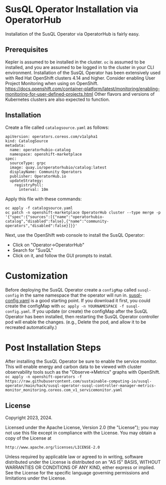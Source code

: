 # SusQL Operator Installation via OperatorHub

Installation of the SusQL Operator via OperatorHub is fairly easy.

## Prerequisites

Kepler is assumed to be installed in the cluster. `oc` is assumed to be installed, and you are assumed to be logged in to the cluster in your CLI environment.
Installation of the SusQL Operator has been extensively used with Red Hat OpenShift clusters 4.14 and higher.
Consider enabling User Project Monitoring when using on OpenShift.  https://docs.openshift.com/container-platform/latest/monitoring/enabling-monitoring-for-user-defined-projects.html
Other flavors and versions of Kubernetes clusters are also expected to function.

## Installation

Create a file called `catalogsource.yaml` as follows:

```
apiVersion: operators.coreos.com/v1alpha1
kind: CatalogSource
metadata:
  name: operatorhubio-catalog
  namespace: openshift-marketplace
spec:
  sourceType: grpc
  image: quay.io/operatorhubio/catalog:latest
  displayName: Community Operators
  publisher: OperatorHub.io
  updateStrategy:
    registryPoll:
      interval: 10m
```

Apply this file with these commands:
```
oc apply -f catalogsource.yaml
oc patch -n openshift-marketplace OperatorHub cluster --type merge -p '{"spec":{"sources":[{"name":"operatorhubio-catalog","disabled":false},{"name":"community-operators","disabled":false}]}}'
```

Next, use the OpenShift web console to install the SusQL Operator:
- Click on "Operator->OperatorHub"
- Search for "SusQL"
- Click on it, and follow the GUI prompts to install.

# Customization

Before deploying the SusQL Operator create a `configMap` called `susql-config` in
the same namespace that the operator will run in.
[susql-config.yaml](susql-config.yaml) is a good starting point. If you download it first, you
could create the configMap with `oc apply -n YOURNAMESPACE -f susql-config.yaml`.
If you update (or create) the configMap after the SusQL Operator has been installed, then restarting the SusQL Operator controller pod will
enable the changes. (e.g., Delete the pod, and allow it to be recreated automatically.)

# Post Installation Steps

After installing the SusQL Operator be sure to enable the service monitor. This will enable energy and carbon data to be 
viewed with cluster observability tools such as the "Observe->Metrics" graphs with OpenShift.
`oc apply -n openshift-operators -f https://raw.githubusercontent.com/sustainable-computing-io/susql-operator/main/hack/susql-operator-susql-controller-manager-metrics-monitor_monitoring.coreos.com_v1_servicemonitor.yaml`

## License

Copyright 2023, 2024.

Licensed under the Apache License, Version 2.0 (the "License");
you may not use this file except in compliance with the License.
You may obtain a copy of the License at

    http://www.apache.org/licenses/LICENSE-2.0

Unless required by applicable law or agreed to in writing, software
distributed under the License is distributed on an "AS IS" BASIS,
WITHOUT WARRANTIES OR CONDITIONS OF ANY KIND, either express or implied.
See the License for the specific language governing permissions and
limitations under the License.

